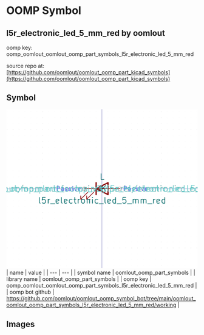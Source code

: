 # OOMP Symbol  
## l5r_electronic_led_5_mm_red  by oomlout  
  
oomp key: oomp_oomlout_oomlout_oomp_part_symbols_l5r_electronic_led_5_mm_red  
  
source repo at: [https://github.com/oomlout/oomlout_oomp_part_kicad_symbols](https://github.com/oomlout/oomlout_oomp_part_kicad_symbols)  
## Symbol  
  
[![working.png](working_600.png)](working.png)  
| name | value | 
| --- | --- | 
| symbol name | oomlout_oomp_part_symbols | 
| library name | oomlout_oomp_part_symbols | 
| oomp key | oomp_oomlout_oomlout_oomp_part_symbols_l5r_electronic_led_5_mm_red | 
| oomp bot github | https://github.com/oomlout/oomlout_oomp_symbol_bot/tree/main/oomlout_oomlout_oomp_part_symbols_l5r_electronic_led_5_mm_red/working | 
## Images  
